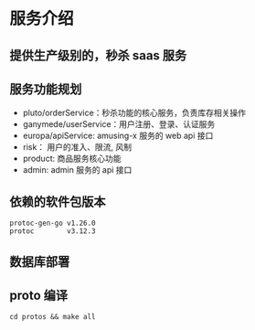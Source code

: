 # 服务介绍

## 提供生产级别的，秒杀 saas 服务

## 服务功能规划

- pluto/orderService：秒杀功能的核心服务，负责库存相关操作
- ganymede/userService：用户注册、登录、认证服务
- europa/apiService: amusing-x 服务的 web api 接口
- risk： 用户的准入、限流, 风制
- product: 商品服务核心功能
- admin: admin 服务的 api 接口

## 依赖的软件包版本

```shell
protoc-gen-go v1.26.0
protoc        v3.12.3
```

## 数据库部署

## proto 编译

```shell
cd protos && make all
```
